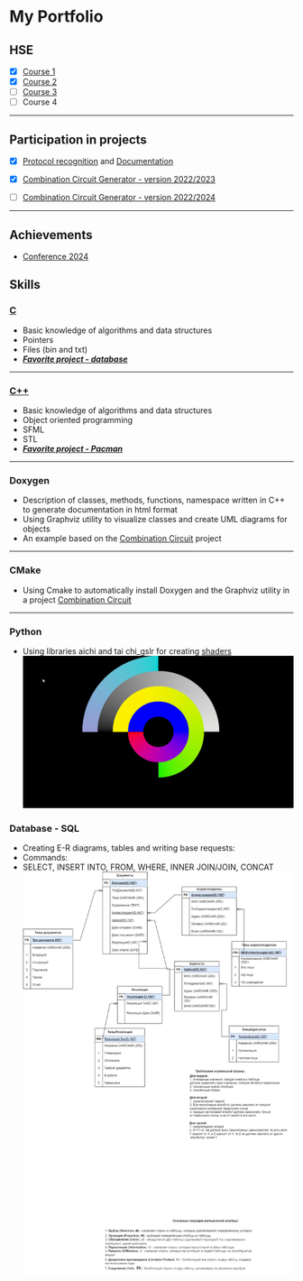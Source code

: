 # My Portfolio
## HSE
- [x] [Course 1](https://github.com/Syorito7/Tasks/tree/main/HSE/Course_1)
- [x] [Course 2](https://github.com/Syorito7/Tasks/tree/main/HSE/Course_2/C%2B%2B)
- [ ] [Course 3](https://github.com/Syorito7/Tasks/tree/main/HSE/Course_3)
- [ ] Course 4

___
## Participation in projects
- [x] [Protocol recognition](https://github.com/Alex-Karma/ML_Project/tree/main) and [Documentation](https://github.com/Syorito7/Tasks/tree/main/HSE/Course_1/My_project)
- [x] [Combination Circuit Generator - version 2022/2023](https://git.miem.hse.ru/1290/1290_project)
- [ ] [Combination Circuit Generator - version 2022/2024](https://github.com/vvzunin/CircuitGen_Generator)


---
## Achievements
- [Conference 2024](https://github.com/Syorito7/Tasks/tree/main/Achievements/Conference%202024)

## Skills
### [C](https://github.com/Syorito7/Tasks/tree/main/HSE/Course_1/C)
- Basic knowledge of algorithms and data structures
- Pointers
- Files (bin and txt)
- [***Favorite project - database***](https://github.com/Syorito7/Tasks/tree/main/HSE/Course_1/C/Lab_Type_%E2%84%9611)
---
### [C++](https://github.com/Syorito7/Tasks/tree/main/HSE/Course_2/C%2B%2B)
- Basic knowledge of algorithms and data structures
- Object oriented programming
- SFML
- STL
- [***Favorite project - Pacman***](https://github.com/Syorito7/Tasks/tree/main/HSE/Course_2/C%2B%2B/Laba_4)
---
### Doxygen
- Description of classes, methods, functions, namespace written in C++ to generate documentation in html format
- Using Graphviz utility to visualize classes and create UML diagrams for objects
- An example based on the [Combination Circuit](https://github.com/vvzunin/CircuitGen_Generator) project
---
### CMake
- Using Cmake to automatically install Doxygen and the Graphviz utility in a project [Combination Circuit](https://github.com/vvzunin/CircuitGen_Generator)
---
### Python
- Using libraries aichi and tai chi_gslr for creating [shaders](https://github.com/Syorito7/Tasks/tree/main/HSE/Course_3/Computer%20Practicum%203/TEST_4)
![Demonstration](https://github.com/Syorito7/Tasks/blob/main/HSE/Course_3/Computer%20Practicum%203/shaders.gif)
### Database - SQL
- Creating E-R diagrams, tables and writing base requests:
- Commands:
- SELECT, INSERT INTO, FROM, WHERE, INNER JOIN/JOIN, CONCAT
![E-R diagrams](https://github.com/Syorito7/Tasks/blob/main/HSE/Course_3/Database/Laba_1/ER-%D0%B4%D0%B8%D0%B0%D0%B3%D1%80%D0%B0%D0%BC%D0%BC%D0%B0%2C%20%D0%B2%D0%B0%D1%80%D0%B8%D0%B0%D0%BD%D1%82%2012-E-R%20%D0%B4%D0%B8%D0%B0%D0%B3%D1%80%D0%B0%D0%BC%D0%BC%D0%B0%20-%20%D0%9A%D0%B0%D0%BD%D1%86%D0%B5%D0%BB%D1%8F%D1%80%D0%B8%D1%8F.jpg)

